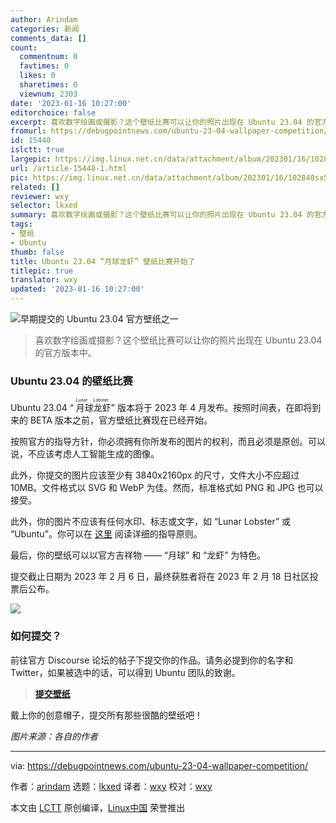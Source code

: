 ```yaml
---
author: Arindam
categories: 新闻
comments_data: []
count:
  commentnum: 0
  favtimes: 0
  likes: 0
  sharetimes: 0
  viewnum: 2303
date: '2023-01-16 10:27:00'
editorchoice: false
excerpt: 喜欢数字绘画或摄影？这个壁纸比赛可以让你的照片出现在 Ubuntu 23.04 的官方版本中。
fromurl: https://debugpointnews.com/ubuntu-23-04-wallpaper-competition/
id: 15448
islctt: true
largepic: https://img.linux.net.cn/data/attachment/album/202301/16/102840sx57e5p35e9n7i77.jpg
url: /article-15448-1.html
pic: https://img.linux.net.cn/data/attachment/album/202301/16/102840sx57e5p35e9n7i77.jpg.thumb.jpg
related: []
reviewer: wxy
selector: lkxed
summary: 喜欢数字绘画或摄影？这个壁纸比赛可以让你的照片出现在 Ubuntu 23.04 的官方版本中。
tags:
- 壁纸
- Ubuntu
thumb: false
title: Ubuntu 23.04 “月球龙虾” 壁纸比赛开始了
titlepic: true
translator: wxy
updated: '2023-01-16 10:27:00'
---
```


![早期提交的 Ubuntu 23.04 官方壁纸之一](https://img.linux.net.cn/data/attachment/album/202301/16/102840sx57e5p35e9n7i77.jpg)



> 
> 喜欢数字绘画或摄影？这个壁纸比赛可以让你的照片出现在 Ubuntu 23.04 的官方版本中。
> 
> 
> 


### Ubuntu 23.04 的壁纸比赛


Ubuntu 23.04 “<ruby> 月球龙虾 <rt>  Lunar Lobster </rt></ruby>” 版本将于 2023 年 4 月发布。按照时间表，在即将到来的 BETA 版本之前，官方壁纸比赛现在已经开始。


按照官方的指导方针，你必须拥有你所发布的图片的权利，而且必须是原创。可以说，不应该考虑人工智能生成的图像。


此外，你提交的图片应该至少有 3840x2160px 的尺寸，文件大小不应超过 10MB。文件格式以 SVG 和 WebP 为佳。然而，标准格式如 PNG 和 JPG 也可以接受。


此外，你的图片不应该有任何水印、标志或文字，如 “Lunar Lobster” 或 “Ubuntu”。你可以在 [这里](https://gitlab.gnome.org/GNOME/gnome-backgrounds/-/blob/main/README.md) 阅读详细的指导原则。


最后，你的壁纸可以以官方吉祥物 —— “月球” 和 “龙虾” 为特色。


提交截止日期为 2023 年 2 月 6 日，最终获胜者将在 2023 年 2 月 18 日社区投票后公布。


![](https://img.linux.net.cn/data/attachment/album/202301/16/102834x2f5bqv7q77fzvuv.jpg)


### 如何提交？


前往官方 Discourse 论坛的帖子下提交你的作品。请务必提到你的名字和 Twitter，如果被选中的话，可以得到 Ubuntu 团队的致谢。



> 
> **[提交壁纸](https://discourse.ubuntu.com/t/lunar-lobster-23-04-wallpaper-competition/33132)**
> 
> 
> 


戴上你的创意帽子，提交所有那些很酷的壁纸吧！


*图片来源：各自的作者*




---


via: <https://debugpointnews.com/ubuntu-23-04-wallpaper-competition/>


作者：[arindam](https://debugpointnews.com/author/dpicubegmail-com/) 选题：[lkxed](https://github.com/lkxed) 译者：[wxy](https://github.com/wxy) 校对：[wxy](https://github.com/wxy)


本文由 [LCTT](https://github.com/LCTT/TranslateProject) 原创编译，[Linux中国](https://linux.cn/) 荣誉推出